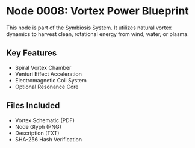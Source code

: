 # Node 0008: Vortex Power Blueprint

This node is part of the Symbiosis System. It utilizes natural vortex dynamics to harvest clean, rotational energy from wind, water, or plasma.

## Key Features
- Spiral Vortex Chamber
- Venturi Effect Acceleration
- Electromagnetic Coil System
- Optional Resonance Core

## Files Included
- Vortex Schematic (PDF)
- Node Glyph (PNG)
- Description (TXT)
- SHA-256 Hash Verification
